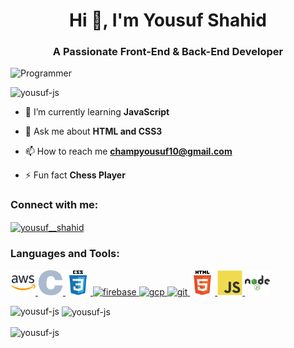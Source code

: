 <h1 align="center">Hi 👋, I'm Yousuf Shahid</h1>
<h3 align="center">A Passionate Front-End & Back-End Developer</h3>
<img width="400" src="https://cdn.dribbble.com/userupload/22212568/file/original-ff1e2347867631f39c5e5341cc22c0dd.gif" alt="Programmer">

<p align="left"> <img src="https://komarev.com/ghpvc/?username=yousuf-js&label=Profile%20views&color=0e75b6&style=flat" alt="yousuf-js" /> </p>

- 🌱 I’m currently learning **JavaScript**

- 💬 Ask me about **HTML and CSS3**

- 📫 How to reach me **champyousuf10@gmail.com**

- ⚡ Fun fact **Chess Player**

<h3 align="left">Connect with me:</h3>
<p align="left">
<a href="https://instagram.com/yousuf__shahid" target="blank"><img align="center" src="https://raw.githubusercontent.com/rahuldkjain/github-profile-readme-generator/master/src/images/icons/Social/instagram.svg" alt="yousuf__shahid" height="30" width="40" /></a>
</p>

<h3 align="left">Languages and Tools:</h3>
<p align="left"> <a href="https://aws.amazon.com" target="_blank" rel="noreferrer"> <img src="https://raw.githubusercontent.com/devicons/devicon/master/icons/amazonwebservices/amazonwebservices-original-wordmark.svg" alt="aws" width="40" height="40"/> </a> <a href="https://www.cprogramming.com/" target="_blank" rel="noreferrer"> <img src="https://raw.githubusercontent.com/devicons/devicon/master/icons/c/c-original.svg" alt="c" width="40" height="40"/> </a> <a href="https://www.w3schools.com/css/" target="_blank" rel="noreferrer"> <img src="https://raw.githubusercontent.com/devicons/devicon/master/icons/css3/css3-original-wordmark.svg" alt="css3" width="40" height="40"/> </a> <a href="https://firebase.google.com/" target="_blank" rel="noreferrer"> <img src="https://www.vectorlogo.zone/logos/firebase/firebase-icon.svg" alt="firebase" width="40" height="40"/> </a> <a href="https://cloud.google.com" target="_blank" rel="noreferrer"> <img src="https://www.vectorlogo.zone/logos/google_cloud/google_cloud-icon.svg" alt="gcp" width="40" height="40"/> </a> <a href="https://git-scm.com/" target="_blank" rel="noreferrer"> <img src="https://www.vectorlogo.zone/logos/git-scm/git-scm-icon.svg" alt="git" width="40" height="40"/> </a> <a href="https://www.w3.org/html/" target="_blank" rel="noreferrer"> <img src="https://raw.githubusercontent.com/devicons/devicon/master/icons/html5/html5-original-wordmark.svg" alt="html5" width="40" height="40"/> </a> <a href="https://developer.mozilla.org/en-US/docs/Web/JavaScript" target="_blank" rel="noreferrer"> <img src="https://raw.githubusercontent.com/devicons/devicon/master/icons/javascript/javascript-original.svg" alt="javascript" width="40" height="40"/> </a> <a href="https://nodejs.org" target="_blank" rel="noreferrer"> <img src="https://raw.githubusercontent.com/devicons/devicon/master/icons/nodejs/nodejs-original-wordmark.svg" alt="nodejs" width="40" height="40"/> </a> </p>

<p><img align="left" src="https://github-readme-stats.vercel.app/api/top-langs?username=yousuf-js&show_icons=true&locale=en&layout=compact" alt="yousuf-js" /></p>

<p>&nbsp;<img align="center" src="https://github-readme-stats.vercel.app/api?username=yousuf-js&show_icons=true&locale=en" alt="yousuf-js" /></p>

<p><img align="center" src="https://github-readme-streak-stats.herokuapp.com/?user=yousuf-js&" alt="yousuf-js" /></p>
